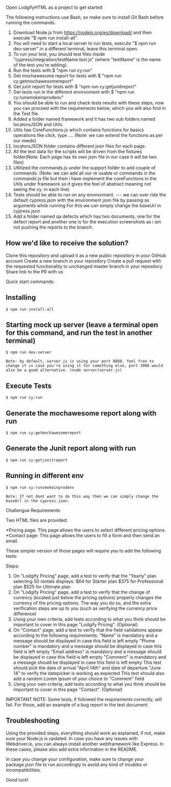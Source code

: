 Open LodgifyHTML as a project to get started

The following instructions use Bash, so make sure to install Git Bash before running the commands.

1. Download Node.js from https://nodejs.org/es/download/ and then execute "$ npm run install-all". 
2. You will need to start a local server to run tests, execute "$ npm run dev-server" in a different terminal, leave this terminal open.
3. To run your test, you should test files inside "cypress/integration/testName.test.js" (where "testName" is the name of the test you're adding).
4. Run the tests with $ "npm run cy:run"
5. Get mochawesome report for tests with $ "npm run cy:getmochawesomereport"
6. Get junit report for tests with $ "npm run cy:getjunitreport"
7. Get tests run in the different environment with $ "npm run cy:runsmokeinprodenv"
8. You should be able to run and check tests results with these steps, now you can proceed with the requirements below, which you will also find in the Test file.
9. Added a folder named framework and it has two sub folders named locatorsJSON and Utils. 
10. Utils has CoreFunctions.js which contains functions for basics operations like click, type .... (Note: we can extend the functions as per our needs)
11. locatorsJSON folder contains different json files for each page. 
12. All the test data for the scripts will be driven from the fixtures folder(Note: Each page has its own json file in our case it will be two files)
13. Utlilized the commands.js under the support folder to add couple of commands. (Note: we can add all our re usable or commands in the commands.js file but then i have implement the coreFunctions in the Utils under framework so it gives the feel of abstract meaning not seeing the cy. in each line)
14. Tests should be able to run on any environment. --- we can over ride the default cypress.json with the environment json file by passing as arguments while running For this we can simply change the baseUrl in cypress.json
15. Add a folder named qa defects which has two documents, one for the defect report and another one is for the execution screenshots as i am not pushing the reports to the branch.

## How we'd like to receive the solution?

Clone this repository and upload it as a new public repository in your GitHub account
Create a new branch in your repository
Create a pull request with the requested functionality to unchanged master branch in your repository
Share link to the PR with us

Quick start commands:
## Installing
```
$ npm run install-all
```
## Starting mock up server (leave a terminal open for this command, and run the test in another terminal)
```
$ npm run dev-server

Note: by default, server.js is using your port 8080, feel free to change it in case you're using it for something else, port 3000 would also be a good alternative. (node server/server.js)
```
## Execute Tests
```
$ npm run cy:run
```
## Generate the mochawesome report along with run
```
$ npm run cy:getmochawesomereport
```
## Generate the Junit report along with run
```
$ npm run cy:getjunitreport
```
## Running in different env
```
$ npm run cy:runsmokeinprodenv

Note: If not dont want to do this way then we can simply change the baseUrl in the cypress.json.
```

Challengue Requirements:

Two HTML files are provided:

*Pricing page: This page allows the users to select different pricing options.
*Contact page: This page allows the users to fill a form and then send an email.

These simpler version of those pages will require you to add the following tests:

Steps:

1. On "Lodgify Pricing" page, add a test to verify that the "Yearly" plan selecting 50 rentals displays: 
   $64 for Starter plan
   $375 for Professional plan
   $525 for Ultimate plan
2. On "Lodgify Pricing" page, add a test to verify that the change of currency (located just below the pricing options) properly changes the currency of the pricing options. 
   The way you do so, and the extra verification steps are up to you (such as verifying the currency price difference)
3. Using your own criteria, add tests according to what you think should be important to cover in this page "Lodgify Pricing". (Optional)
4. On "Contact" page, add a test to verify that the field validations appear according to the following requirements. 
   "Name" is mandatory and a message should be displayed in case this field is left empty
   "Phone number" is mandatory and a message should be displayed in case this field is left empty
   "Email address" is mandatory and a message should be displayed in case this field is left empty
   "Comment" is mandatory and a message should be displayed in case this field is left empty
   This test should pick the date of arrival "April 14th" and date of departure "June 14" to verify the datepicker is working as expected
   This test should also add a random Lorem Ipsum of your choice to "Comment" field
5. Using your own criteria, add tests according to what you think should be important to cover in this page "Contact". (Optional)


IMPORTANT NOTE: Some tests, if followed the requirements correctly, will fail. For those, add an example of a bug report in the test document. 


## Troubleshooting

Using the provided steps, everything should work as explained, if not, make sure your Node.js is updated. In case you have any issues with Webdriver.io, you can always install another webframework like Express. In these cases, please also add extra information in the README. 

In case you change your configuration, make sure to change your package.json file to run accordingly to avoid any kind of troubles or incompatibilities.

Good luck!

